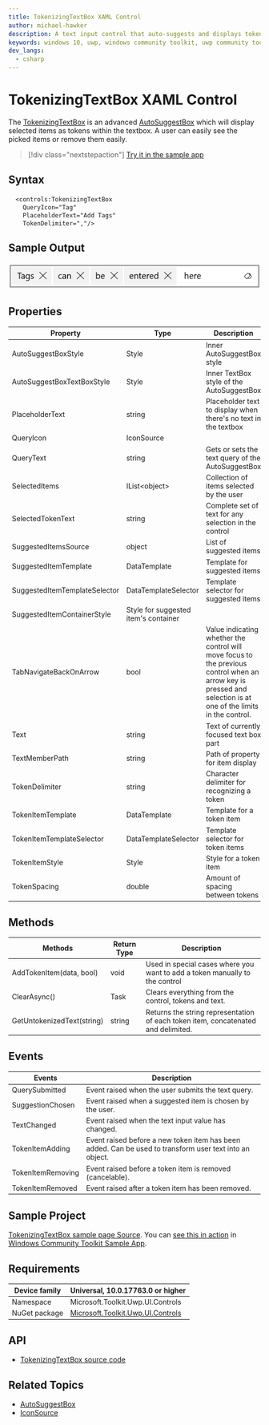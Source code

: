 ```yaml
---
title: TokenizingTextBox XAML Control
author: michael-hawker
description: A text input control that auto-suggests and displays token items.
keywords: windows 10, uwp, windows community toolkit, uwp community toolkit, uwp toolkit, TokenizingTextBox
dev_langs:
  - csharp
---
```


# TokenizingTextBox XAML Control

The [TokenizingTextBox](https://docs.microsoft.com/dotnet/api/microsoft.toolkit.uwp.ui.controls.tokenizingtextbox) is an advanced [AutoSuggestBox](https://docs.microsoft.com/uwp/api/Windows.UI.Xaml.Controls.AutoSuggestBox) which will display selected items as tokens within the textbox. A user can easily see the picked items or remove them easily.

> [!div class="nextstepaction"]
> [Try it in the sample app](uwpct://Controls?sample=TokenizingTextBox)

## Syntax

```xaml
  <controls:TokenizingTextBox
    QueryIcon="Tag"
    PlaceholderText="Add Tags"
    TokenDelimiter=","/>
```

## Sample Output

  ![TokenizingTextBox Example](../resources/images/Controls/TokenizingTextBox.png)

## Properties

| Property | Type | Description |
| -- | -- | -- |
| AutoSuggestBoxStyle | Style | Inner AutoSuggestBox style |
| AutoSuggestBoxTextBoxStyle | Style | Inner TextBox style of the AutoSuggestBox |
| PlaceholderText | string | Placeholder text to display when there's no text in the textbox |
| QueryIcon | IconSource | 
| QueryText | string | Gets or sets the text query of the AutoSuggestBox |
| SelectedItems | IList&lt;object&gt; | Collection of items selected by the user |
| SelectedTokenText | string | Complete set of text for any selection in the control |
| SuggestedItemsSource | object | List of suggested items |
| SuggestedItemTemplate | DataTemplate | Template for suggested items |
| SuggestedItemTemplateSelector | DataTemplateSelector | Template selector for suggested items |
| SuggestedItemContainerStyle | Style for suggested item's container |
| TabNavigateBackOnArrow | bool | Value indicating whether the control will move focus to the previous control when an arrow key is pressed and selection is at one of the limits in the control. |
| Text | string | Text of currently focused text box part |
| TextMemberPath | string | Path of property for item display |
| TokenDelimiter | string | Character delimiter for recognizing a token |
| TokenItemTemplate | DataTemplate | Template for a token item |
| TokenItemTemplateSelector | DataTemplateSelector | Template selector for token items |
| TokenItemStyle | Style | Style for a token item |
| TokenSpacing | double | Amount of spacing between tokens |

## Methods

| Methods | Return Type | Description |
| -- | -- | -- |
| AddTokenItem(data, bool) | void | Used in special cases where you want to add a token manually to the control |
| ClearAsync() | Task | Clears everything from the control, tokens and text. |
| GetUntokenizedText(string) | string | Returns the string representation of each token item, concatenated and delimited. |

## Events

| Events | Description |
| -- | -- |
| QuerySubmitted | Event raised when the user submits the text query. |
| SuggestionChosen | Event raised when a suggested item is chosen by the user. |
| TextChanged | Event raised when the text input value has changed. |
| TokenItemAdding | Event raised before a new token item has been added. Can be used to transform user text into an object. |
| TokenItemRemoving | Event raised before a token item is removed (cancelable). |
| TokenItemRemoved | Event raised after a token item has been removed. |

## Sample Project

[TokenizingTextBox sample page Source](https://github.com/windows-toolkit/WindowsCommunityToolkit/tree/master/Microsoft.Toolkit.Uwp.SampleApp/SamplePages/TokenizingTextBox). You can [see this in action](uwpct://Controls?sample=TokenizingTextBox) in [Windows Community Toolkit Sample App](https://aka.ms/uwptoolkitapp).

## Requirements

| Device family | Universal, 10.0.17763.0 or higher |
| -- | -- |
| Namespace | Microsoft.Toolkit.Uwp.UI.Controls |
| NuGet package | [Microsoft.Toolkit.Uwp.UI.Controls](https://www.nuget.org/packages/Microsoft.Toolkit.Uwp.UI.Controls/) |

## API

* [TokenizingTextBox source code](https://github.com/windows-toolkit/WindowsCommunityToolkit/tree/master/Microsoft.Toolkit.Uwp.UI.Controls/TokenizingTextBox)

## Related Topics

* [AutoSuggestBox](https://docs.microsoft.com/uwp/api/Windows.UI.Xaml.Controls.AutoSuggestBox)
* [IconSource](https://docs.microsoft.com/uwp/api/windows.ui.xaml.controls.iconsource)
